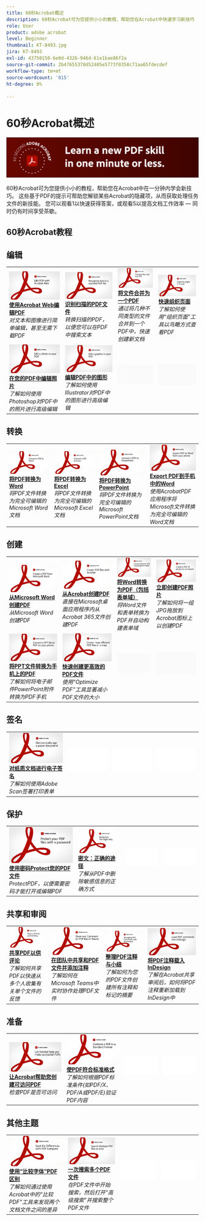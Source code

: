 ```yaml
---
title: 60秒Acrobat概述
description: 60秒Acrobat可为您提供小小的教程，帮助您在Acrobat中快速学习新技巧
role: User
product: adobe acrobat
level: Beginner
thumbnail: KT-8493.jpg
jira: KT-8493
exl-id: 43750150-6e0d-4326-946d-61e1bae86f2a
source-git-commit: 2b47655370d52405e5773f0358c71aa65fdecdef
workflow-type: tm+mt
source-wordcount: '815'
ht-degree: 0%

---
```


# 60秒Acrobat概述

![60秒Acrobat图](../assets/Hero-60sec.png)

60秒Acrobat可为您提供小小的教程，帮助您在Acrobat中在一分钟内学会新技巧。 这些基于PDF的提示可帮助您解锁某些Acrobat的隐藏项，从而获取处理任务文件的新技能。 您可以观看1以快速获得答案，或观看5以提高文档工作效率 — 同时仍有时间享受茶歇。

## 60秒Acrobat教程

## 编辑

<table style="table-layout:fixed">
<tr>
   <td>
    <a href="edit.md">
      <img alt="使用Acrobat Web编辑PDF" src="../assets/60sec_Edit_1280.jpg" />
    </a>
    <div>
    <a href="edit.md"><strong>使用Acrobat Web编辑PDF</strong></a>
    </div>
    <em>对文本和图像进行简单编辑，甚至无需下载PDF</em>
    <br>
  </td>
  <td>
    <a href="textrecognition.md">
      <img alt="识别扫描的PDF文件" src="../assets/60sec_Textrecognition_1280.jpg" />
    </a>
    <div>
     <a href="textrecognition.md"><strong>识别扫描的PDF文件</strong></a>
    </div>
    <em>转换扫描的PDF，以便您可以在PDF中搜索文本</em>
    <br>
  </td>
  <td>
    <a href="combine-to-one-pdf.md">
      <img alt="将文件合并为一个PDF" src="../assets/60sec_Combine_1280.jpg" />
    </a>
    <div>
    <a href="combine-to-one-pdf.md"><strong>将文件合并为一个PDF</strong></a>
    </div>
    <em>通过将几种不同类型的文件合并到一个PDF中，快速创建新文档</em>
    <br>
  </td>
   <td>
    <a href="organize.md">
      <img alt="快速组织页面" src="../assets/60sec_Organize_1280.jpg" />
    </a>
    <div>
    <a href="organize.md"><strong>快速组织页面</strong></a>
    </div>
    <em>了解如何使用“组织页面”工具以鸟瞰方式查看PDF</em>
    <br>
  </td>
</tr>
<tr>
  <td>
    <a href="editphoto.md">
      <img alt="在您的PDF中编辑照片" src="../assets/60sec_Editphoto_1280.jpg" />
    </a>
    <div>
    <a href="editphoto.md"><strong>在您的PDF中编辑照片</strong></a>
    </div>
    <em>了解如何使用Photoshop对PDF中的照片进行高级编辑</em>
    <br>
  </td>
  <td>
    <a href="editgraphic.md">
      <img alt="编辑PDF中的图形" src="../assets/60sec_Editgraphic_1280.jpg" />
    </a>
    <div>
    <a href="editgraphic.md"><strong>编辑PDF中的图形</strong></a>
    </div>
    <em>了解如何使用Illustrator对PDF中的图形进行高级编辑</em>
    <br>
  </td>
  <td>
      <img alt="间隔条" src="../assets/Grayspacer.png" />
        <div>
        <br>
  </td>
  <td>
      <img alt="间隔条" src="../assets/Grayspacer.png" />
        <div>
        <br>
  </td>
</tr>
</table>

## 转换

<table style="table-layout:fixed">
<tr>
  <td>
    <a href="convert-pdf-word.md">
      <img alt="将PDF转换为Word" src="../assets/60sec_convertword.png" />
    </a>
    <div>
    <a href="convert-pdf-word.md"><strong>将PDF转换为Word</strong></a>
    </div>
    <em>将PDF文件转换为完全可编辑的Microsoft Word文档</em>
    <br>
  </td>
 <td>
    <a href="convert-pdf-excel.md">
      <img alt="将PDF转换为Excel" src="../assets/60sec_convertexcel.png" />
    </a>
    <div>
    <a href="convert-pdf-excel.md"><strong>将PDF转换为Excel</strong></a>
    </div>
    <em>将PDF文件转换为完全可编辑的Microsoft Excel文档</em>
    <br>
  </td>
  <td>
    <a href="convert-pdf-powerpoint.md">
      <img alt="将PDF转换为PowerPoint" src="../assets/60sec_convertppt.png" />
    </a>
    <div>
    <a href="convert-pdf-powerpoint.md"><strong>将PDF转换为PowerPoint</strong></a>
    </div>
    <em>将PDF文件转换为完全可编辑的Microsoft PowerPoint文档</em>
    <br>
  </td>
  <td>
    <a href="exportwordphone.md">
      <img alt="Export PDF到手机中的Word" src="../assets/60sec_Exportphone_1280.jpg" />
    </a>
    <div>
    <a href="exportwordphone.md"><strong>Export PDF到手机中的Word</strong></a>
    </div>
    <em>使用AcrobatPDF应用程序将Microsoft文件转换为完全可编辑的Word文档</em>
    <br>
  </td>
</tr>
</table>

## 创建

<table style="table-layout:fixed">
<tr>
  <td>
    <a href="word-to-pdf.md">
      <img alt="从Microsoft Word创建PDF" src="../assets/60sec_createfromword.png" />
    </a>
    <div>
     <a href="word-to-pdf.md"><strong>从Microsoft Word创建PDF</strong></a>
    </div>
    <em>从Microsoft Word创建PDF</em>
    <br>
  </td>
  <td>
    <a href="create-from-acrobat.md">
      <img alt="从Acrobat创建PDF" src="../assets/60sec_createfromacrobat.png" />
    </a>
    <div>
     <a href="create-from-acrobat.md"><strong>从Acrobat创建PDF</strong></a>
    </div>
    <em>直接在Microsoft桌面应用程序内从Acrobat 365文件创建PDF</em>
    <br>
  </td>
  <td>
    <a href="wordform.md">
      <img alt="将Word转换为PDF（包括表单域）" src="../assets/60sec_Wordform_1280.jpg" />
    </a>
    <div>
     <a href="wordform.md"><strong>将Word转换为PDF（包括表单域）</strong></a>
    </div>
    <em>将Word文件和表单转换为PDF并自动构建表单域</em>
    <br>
  </td>
  <td>
      <a href="photo.md">
        <img alt="立即创建PDF照片" src="../assets/60sec_Photo_1280.jpg" />
      </a>
      <div>
      <a href="photo.md"><strong>立即创建PDF照片</strong></a>
      </div>
      <em>了解如何将一组JPG拖放到Acrobat图标上以创建PDF</em>
      <br>
  </td>
</tr>
<tr>
  <td>
    <a href="phone.md">
      <img alt="将PPT文件转换为手机上的PDF" src="../assets/60sec_Phone_1280.jpg" />
    </a>
    <div>
    <a href="phone.md"><strong>将PPT文件转换为手机上的PDF</strong></a>
    </div>
    <em>了解如何将电子邮件PowerPoint附件转换为PDF手机</em>
    <br>
  </td>
  <td>
      <a href="optimize.md">
        <img alt="快速创建更高效的PDF文件" src="../assets/60sec_Optimize_1280.jpg" />
      </a>
      <div>
      <a href="optimize.md"><strong>快速创建更高效的PDF文件</strong></a>
      </div>
      <em>使用“Optimize PDF”工具显著减小PDF文件的大小</em>
      <br>
  </td>
  <td>
      <img alt="间隔条" src="../assets/Grayspacer.png" />
        <div>
        <br>
  </td>
  <td>
      <img alt="间隔条" src="../assets/Grayspacer.png" />
        <div>
        <br>
  </td>
</tr>
</table>

## 签名

<table style="table-layout:fixed">
<tr>
  <td>
    <a href="sign.md">
      <img alt="对纸质文档进行电子签名" src="../assets/60sec_Sign_1280.jpg" />
    </a>
    <div>
    <a href="sign.md"><strong>对纸质文档进行电子签名</strong></a>
    </div>
    <em>了解如何使用Adobe Scan签署打印表单</em>
    <br>
  </td>
  <td>
      <img alt="间隔条" src="../assets/Whitespacer.png" />
        <div>
        <br>
  </td>
  <td>
      <img alt="间隔条" src="../assets/Whitespacer.png" />
        <div>
        <br>
  </td>
  <td>
      <img alt="间隔条" src="../assets/Whitespacer.png" />
        <div>
        <br>
  </td>
</tr>
</table>

## 保护

<table style="table-layout:fixed">
<tr>
  <td>
    <a href="protect.md">
      <img alt="使用密码Protect您的PDF文件" src="../assets/60sec_Protect_1280.jpg" />
    </a>
    <div>
    <a href="protect.md"><strong>使用密码Protect您的PDF文件</strong></a>
    </div>
    <em>ProtectPDF，以便需要密码才能打开或编辑PDF</em>
    <br>
  </td>
  <td>
    <a href="redaction.md">
      <img alt="密文：正确的途径" src="../assets/60sec_redaction.png" />
    </a>
    <div>
    <a href="redaction.md"><strong>密文：正确的途径</strong></a>
    </div>
    <em>了解从PDF中删除敏感信息的正确方式</em>
    <br>
  </td>
  <td>
      <img alt="间隔条" src="../assets/Whitespacer.png" />
        <div>
        <br>
  </td>
  <td>
      <img alt="间隔条" src="../assets/Whitespacer.png" />
        <div>
        <br>
  </td>
</tr>
</table>

## 共享和审阅

<table style="table-layout:fixed">
<tr>
  <td>
    <a href="share-comment.md">
      <img alt="共享PDF以供评论" src="../assets/60sec_sharecomment.png" />
    </a>
    <div>
    <a href="share-comment.md"><strong>共享PDF以供评论</strong></a>
    </div>
    <em>了解如何共享PDF以快速从多个人收集有关单个文件的反馈</em>
    <br>
  </td>
  <td>
    <a href="share-comment-teams.md">
      <img alt="在团队中共享和PDF文件并添加注释" src="../assets/60sec_shareteams.png" />
    </a>
    <div>
    <a href="share-comment-teams.md"><strong>在团队中共享和PDF文件并添加注释</strong></a>
    </div>
    <em>了解如何在Microsoft Teams中实时协作处理PDF文件</em>
    <br>
  </td>
  <td>
    <a href="summarize-comments.md">
      <img alt="整理PDF注释与小结" src="../assets/60sec_summarize.png" />
    </a>
    <div>
    <a href="summarize-comments.md"><strong>整理PDF注释与小结</strong></a>
    </div>
    <em>了解如何为您的PDF文件创建所有注释和标记的摘要</em>
    <br>
  </td>
   <td>
    <a href="indesign.md">
      <img alt="将PDF注释载入InDesign" src="../assets/60sec_InDesign_1280.jpg" />
    </a>
    <div>
    <a href="indesign.md"><strong>将PDF注释载入InDesign</strong></a>
    </div>
    <em>了解在Acrobat共享审阅后，如何将PDF注释重新加载到InDesign中</em>
    <br>
  </td>
</tr>
</table>

## 准备

<table style="table-layout:fixed">
<tr>
  <td>
    <a href="accessible.md">
      <img alt="让Acrobat帮助您创建可访问PDF" src="../assets/60sec_Accessible_1280.jpg" />
    </a>
    <div>
    <a href="accessible.md"><strong>让Acrobat帮助您创建可访问PDF</strong></a>
    </div>
    <em>检查PDF是否可访问</em>
    <br>
  </td>
 <td>
    <a href="conform.md">
      <img alt="使PDF符合标准格式" src="../assets/60sec_standard.png" />
    </a>
    <div>
    <a href="conform.md"><strong>使PDF符合标准格式</strong></a>
    </div>
    <em>了解如何根据PDF标准条件(如PDF/X、PDF/A或PDF/E)验证PDF内容</em>
    <br>
  </td>
  <td>
      <img alt="间隔条" src="../assets/Whitespacer.png" />
        <div>
        <br>
  </td>
  <td>
      <img alt="间隔条" src="../assets/Whitespacer.png" />
        <div>
        <br>
  </td>
</tr>
</table>

## 其他主题

<table style="table-layout:fixed">
<tr>
  <td>
    <a href="compare.md">
      <img alt="使用“比较字体”PDF区别" src="../assets/60sec_compare.png" />
    </a>
    <div>
     <a href="compare.md"><strong>使用“比较字体”PDF区别</strong></a>
    </div>
    <em>了解如何通过使用Acrobat中的“比较PDF”工具来发现两个文档文件之间的差异</em>
    <br>
  </td>
 <td>
    <a href="search.md">
      <img alt="一次搜索多个PDF文件" src="../assets/60sec_Search_1280.jpg" />
    </a>
    <div>
     <a href="search.md"><strong>一次搜索多个PDF文件</strong></a>
    </div>
    <em>在PDF文件中开始搜索，然后打开“高级搜索”并搜索整个PDF文件</em>
    <br>
  </td>
  <td>
      <img alt="间隔条" src="../assets/Whitespacer.png" />
        <div>
        <br>
  </td>
  <td>
      <img alt="间隔条" src="../assets/Whitespacer.png" />
        <div>
        <br>
  </td>
</tr>
</table>